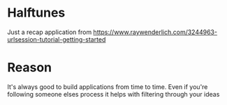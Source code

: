 # Halftunes
Just a recap application from https://www.raywenderlich.com/3244963-urlsession-tutorial-getting-started 
# Reason
It's always good to build applications from time to time. Even if you're following someone elses process
it helps with filtering through your ideas
